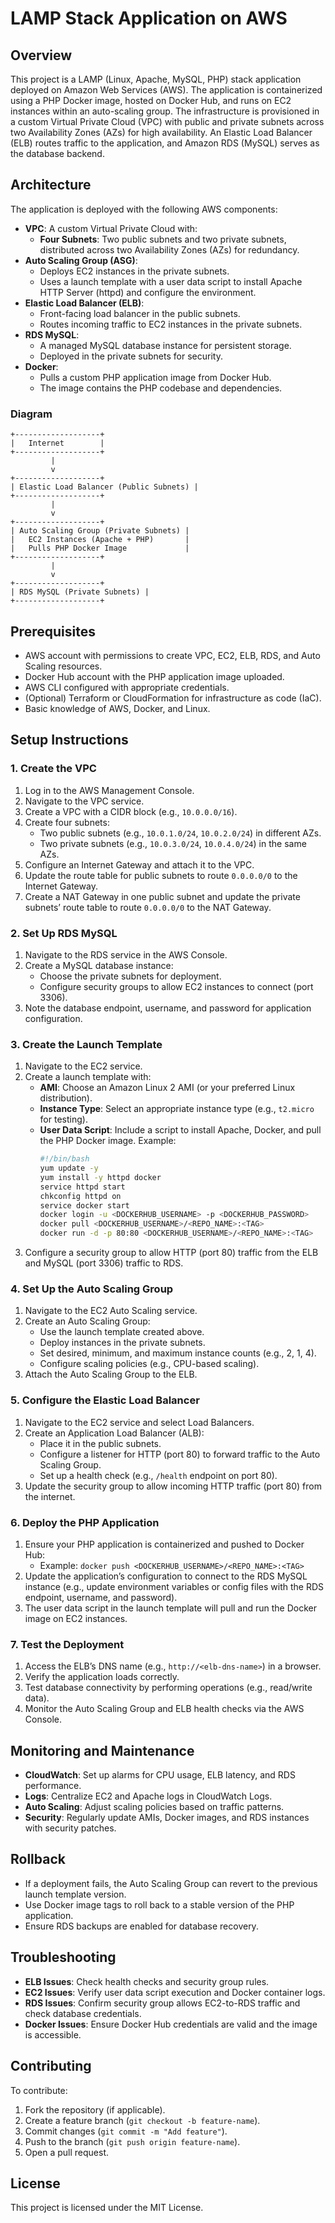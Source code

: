 # LAMP Stack Application on AWS

## Overview
This project is a LAMP (Linux, Apache, MySQL, PHP) stack application deployed on Amazon Web Services (AWS). The application is containerized using a PHP Docker image, hosted on Docker Hub, and runs on EC2 instances within an auto-scaling group. The infrastructure is provisioned in a custom Virtual Private Cloud (VPC) with public and private subnets across two Availability Zones (AZs) for high availability. An Elastic Load Balancer (ELB) routes traffic to the application, and Amazon RDS (MySQL) serves as the database backend.

## Architecture
The application is deployed with the following AWS components:

- **VPC**: A custom Virtual Private Cloud with:
  - **Four Subnets**: Two public subnets and two private subnets, distributed across two Availability Zones (AZs) for redundancy.
- **Auto Scaling Group (ASG)**: 
  - Deploys EC2 instances in the private subnets.
  - Uses a launch template with a user data script to install Apache HTTP Server (httpd) and configure the environment.
- **Elastic Load Balancer (ELB)**: 
  - Front-facing load balancer in the public subnets.
  - Routes incoming traffic to EC2 instances in the private subnets.
- **RDS MySQL**: 
  - A managed MySQL database instance for persistent storage.
  - Deployed in the private subnets for security.
- **Docker**: 
  - Pulls a custom PHP application image from Docker Hub.
  - The image contains the PHP codebase and dependencies.

### Diagram
```plaintext
+-------------------+
|   Internet        |
+-------------------+
         |
         v
+-------------------+
| Elastic Load Balancer (Public Subnets) |
+-------------------+
         |
         v
+-------------------+
| Auto Scaling Group (Private Subnets) |
|   EC2 Instances (Apache + PHP)       |
|   Pulls PHP Docker Image             |
+-------------------+
         |
         v
+-------------------+
| RDS MySQL (Private Subnets) |
+-------------------+
```

## Prerequisites
- AWS account with permissions to create VPC, EC2, ELB, RDS, and Auto Scaling resources.
- Docker Hub account with the PHP application image uploaded.
- AWS CLI configured with appropriate credentials.
- (Optional) Terraform or CloudFormation for infrastructure as code (IaC).
- Basic knowledge of AWS, Docker, and Linux.

## Setup Instructions

### 1. Create the VPC
1. Log in to the AWS Management Console.
2. Navigate to the VPC service.
3. Create a VPC with a CIDR block (e.g., `10.0.0.0/16`).
4. Create four subnets:
   - Two public subnets (e.g., `10.0.1.0/24`, `10.0.2.0/24`) in different AZs.
   - Two private subnets (e.g., `10.0.3.0/24`, `10.0.4.0/24`) in the same AZs.
5. Configure an Internet Gateway and attach it to the VPC.
6. Update the route table for public subnets to route `0.0.0.0/0` to the Internet Gateway.
7. Create a NAT Gateway in one public subnet and update the private subnets’ route table to route `0.0.0.0/0` to the NAT Gateway.

### 2. Set Up RDS MySQL
1. Navigate to the RDS service in the AWS Console.
2. Create a MySQL database instance:
   - Choose the private subnets for deployment.
   - Configure security groups to allow EC2 instances to connect (port 3306).
3. Note the database endpoint, username, and password for application configuration.

### 3. Create the Launch Template
1. Navigate to the EC2 service.
2. Create a launch template with:
   - **AMI**: Choose an Amazon Linux 2 AMI (or your preferred Linux distribution).
   - **Instance Type**: Select an appropriate instance type (e.g., `t2.micro` for testing).
   - **User Data Script**: Include a script to install Apache, Docker, and pull the PHP Docker image. Example:
     ```bash
     #!/bin/bash
     yum update -y
     yum install -y httpd docker
     service httpd start
     chkconfig httpd on
     service docker start
     docker login -u <DOCKERHUB_USERNAME> -p <DOCKERHUB_PASSWORD>
     docker pull <DOCKERHUB_USERNAME>/<REPO_NAME>:<TAG>
     docker run -d -p 80:80 <DOCKERHUB_USERNAME>/<REPO_NAME>:<TAG>
     ```
3. Configure a security group to allow HTTP (port 80) traffic from the ELB and MySQL (port 3306) traffic to RDS.

### 4. Set Up the Auto Scaling Group
1. Navigate to the EC2 Auto Scaling service.
2. Create an Auto Scaling Group:
   - Use the launch template created above.
   - Deploy instances in the private subnets.
   - Set desired, minimum, and maximum instance counts (e.g., 2, 1, 4).
   - Configure scaling policies (e.g., CPU-based scaling).
3. Attach the Auto Scaling Group to the ELB.

### 5. Configure the Elastic Load Balancer
1. Navigate to the EC2 service and select Load Balancers.
2. Create an Application Load Balancer (ALB):
   - Place it in the public subnets.
   - Configure a listener for HTTP (port 80) to forward traffic to the Auto Scaling Group.
   - Set up a health check (e.g., `/health` endpoint on port 80).
3. Update the security group to allow incoming HTTP traffic (port 80) from the internet.

### 6. Deploy the PHP Application
1. Ensure your PHP application is containerized and pushed to Docker Hub:
   - Example: `docker push <DOCKERHUB_USERNAME>/<REPO_NAME>:<TAG>`
2. Update the application’s configuration to connect to the RDS MySQL instance (e.g., update environment variables or config files with the RDS endpoint, username, and password).
3. The user data script in the launch template will pull and run the Docker image on EC2 instances.

### 7. Test the Deployment
1. Access the ELB’s DNS name (e.g., `http://<elb-dns-name>`) in a browser.
2. Verify the application loads correctly.
3. Test database connectivity by performing operations (e.g., read/write data).
4. Monitor the Auto Scaling Group and ELB health checks via the AWS Console.

## Monitoring and Maintenance
- **CloudWatch**: Set up alarms for CPU usage, ELB latency, and RDS performance.
- **Logs**: Centralize EC2 and Apache logs in CloudWatch Logs.
- **Auto Scaling**: Adjust scaling policies based on traffic patterns.
- **Security**: Regularly update AMIs, Docker images, and RDS instances with security patches.

## Rollback
- If a deployment fails, the Auto Scaling Group can revert to the previous launch template version.
- Use Docker image tags to roll back to a stable version of the PHP application.
- Ensure RDS backups are enabled for database recovery.

## Troubleshooting
- **ELB Issues**: Check health checks and security group rules.
- **EC2 Issues**: Verify user data script execution and Docker container logs.
- **RDS Issues**: Confirm security group allows EC2-to-RDS traffic and check database credentials.
- **Docker Issues**: Ensure Docker Hub credentials are valid and the image is accessible.

## Contributing
To contribute:
1. Fork the repository (if applicable).
2. Create a feature branch (`git checkout -b feature-name`).
3. Commit changes (`git commit -m "Add feature"`).
4. Push to the branch (`git push origin feature-name`).
5. Open a pull request.

## License
This project is licensed under the MIT License.